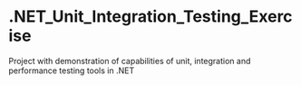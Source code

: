 # .NET_Unit_Integration_Testing_Exercise
Project with demonstration of capabilities of unit, integration and performance testing tools in .NET
